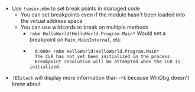 - Use `!sosex.mbm` to set break points in managed code
  - You can set breakpoints even if the module hasn't been loaded into the virtual address space
  - You can use wildcards to break on multiple methods
    - `!mbm HelloWorld!HelloWorld.Program.Main*` Would set a breakpoint on `Main`, `MainInternal`, etc
    - 
            0:000> !mbm HelloWorld!HelloWorld.Program.Main*
            The CLR has not yet been initialized in the process.
            Breakpoint resolution will be attempted when the CLR is initialized.
- `!EEstack` will display more information than `~*k` because WinDbg doesn't know about 

